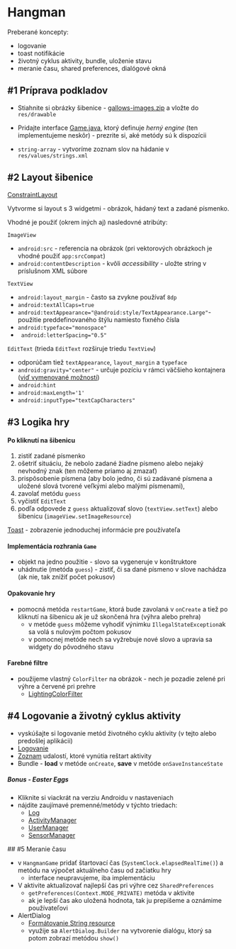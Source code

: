 # Hangman

Preberané koncepty:

* logovanie
* toast notifikácie
* životný cyklus aktivity, bundle, uloženie stavu
* meranie času, shared preferences, dialógové okná

## #1 Príprava podkladov

* Stiahnite si obrázky šibenice - [gallows-images.zip](res/gallows-images.zip) a vložte do `res/drawable`

* Pridajte interface [Game.java](res/Game.java), ktorý definuje *herný engine* (ten implementujeme neskôr) - prezrite si, aké metódy sú k dispozícii
*  `string-array` - vytvoríme zoznam slov na hádanie v `res/values/strings.xml`

## #2 Layout šibenice

[ConstraintLayout](https://developer.android.com/training/constraint-layout)

Vytvorme si layout s 3 widgetmi - obrázok, hádaný text a zadané písmenko.

Vhodné je použiť (okrem iných aj) nasledovné atribúty:

`ImageView`

 * `android:src` - referencia na obrázok (pri vektorových obrázkoch je vhodné použiť `app:srcCompat`)
 * `android:contentDescription` - kvôli *accessibility* - uložte string v príslušnom XML súbore

`TextView`

* `android:layout_margin` - často sa zvykne používať `8dp`
* `android:textAllCaps=true`
* `android:textAppearance="@android:style/TextAppearance.Large"`- použitie preddefinovaného štýlu namiesto fixného čísla
* `android:typeface="monospace"`
* ` android:letterSpacing="0.5"`

`EditText` (trieda `EditText` rozširuje triedu `TextView`)

* odporúčam tiež `textAppearance`, `layout_margin` a `typeface`
* `android:gravity="center"` - určuje pozíciu v rámci väčšieho kontajnera ([viď vymenované možností](https://developer.android.com/reference/android/widget/TextView#attr_android:gravity))
* `android:hint`
* `android:maxLength='1'`
* `android:inputType="textCapCharacters"`

## #3 Logika hry

#### Po kliknutí na šibenicu

1. zistiť zadané písmenko
2. ošetriť situáciu, že nebolo zadané žiadne písmeno alebo nejaký nevhodný znak (ten môžeme priamo aj zmazať)
3. prispôsobenie písmena (aby bolo jedno, či sú zadávané písmena a uložené slová tvorené veľkými alebo malými písmenami), 
4. zavolať metódu `guess`
5. vyčistiť `EditText`
6. podľa odpovede z `guess` aktualizovať slovo (`textView.setText`) alebo šibenicu (`imageView.setImageResource`)

[Toast](https://developer.android.com/guide/topics/ui/notifiers/toasts) - zobrazenie jednoduchej informácie pre používateľa

#### Implementácia rozhrania `Game`

* objekt na jedno použitie - slovo sa vygeneruje v konštruktore
* uhádnutie (metóda `guess`) - zistiť, či sa dané písmeno v slove nachádza (ak nie, tak znížiť počet pokusov)

 #### Opakovanie hry

* pomocná metóda `restartGame`, ktorá bude zavolaná v `onCreate` a tiež po kliknutí na šibenicu ak je už skončená hra (výhra alebo prehra)
  * v metóde `guess` môžeme vyhodiť výnimku `IllegalStateException`ak sa volá s nulovým počtom pokusov
  * v pomocnej metóde nech sa vyžrebuje nové slovo a upravia sa widgety do pôvodného stavu

#### Farebné filtre

* použijeme vlastný `ColorFilter` na obrázok - nech je pozadie zelené pri výhre a červené pri prehre
  * [LightingColorFilter](https://developer.android.com/reference/android/graphics/LightingColorFilter)

## #4 Logovanie a životný cyklus aktivity

* vyskúšajte si logovanie metód životného cyklu aktivity (v tejto alebo predošlej aplikácii) 
* [Logovanie](https://developer.android.com/studio/debug/am-logcat)
* [Zoznam](https://developer.android.com/guide/topics/manifest/activity-element.html#config) udalostí, ktoré vynútia reštart aktivity
* Bundle - **load** v metóde `onCreate`, **save** v metóde `onSaveInstanceState`

##### Bonus - Easter Eggs

* Kliknite si viackrát na verziu Androidu v nastaveniach
* nájdite zaujímavé premenné/metódy v týchto triedach:
  * [Log](https://developer.android.com/reference/android/util/Log)
  * [ActivityManager](https://developer.android.com/reference/android/app/ActivityManager)
  * [UserManager](https://developer.android.com/reference/android/os/UserManager)
  * [SensorManager](https://developer.android.com/reference/android/hardware/SensorManager)

## #5 Meranie času

* v `HangmanGame` pridať štartovací čas (`SystemClock.elapsedRealTime()`) a metódu na výpočet aktuálneho času od začiatku hry
  * interface neupravujeme, iba implementáciu 
* V aktivite aktualizovať najlepší čas pri výhre cez `SharedPreferences`
  * `getPreferences(Context.MODE_PRIVATE)` metóda v aktivite 
  * ak je lepší čas ako uložená hodnota, tak ju prepíšeme a oznámime používateľovi
* AlertDialog
  * [Formátovanie String resource](https://developer.android.com/guide/topics/resources/string-resource#formatting-strings)
  * využije sa `AlertDialog.Builder` na vytvorenie dialógu, ktorý sa potom zobrazí metódou `show()`

 
